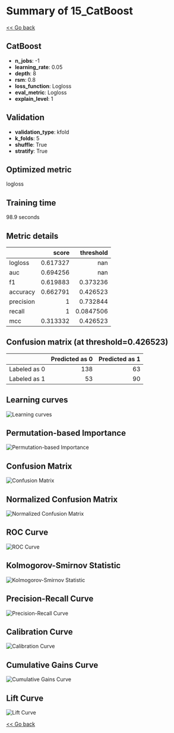 # Summary of 15_CatBoost

[<< Go back](../README.md)


## CatBoost
- **n_jobs**: -1
- **learning_rate**: 0.05
- **depth**: 8
- **rsm**: 0.8
- **loss_function**: Logloss
- **eval_metric**: Logloss
- **explain_level**: 1

## Validation
 - **validation_type**: kfold
 - **k_folds**: 5
 - **shuffle**: True
 - **stratify**: True

## Optimized metric
logloss

## Training time

98.9 seconds

## Metric details
|           |    score |   threshold |
|:----------|---------:|------------:|
| logloss   | 0.617327 | nan         |
| auc       | 0.694256 | nan         |
| f1        | 0.619883 |   0.373236  |
| accuracy  | 0.662791 |   0.426523  |
| precision | 1        |   0.732844  |
| recall    | 1        |   0.0847506 |
| mcc       | 0.313332 |   0.426523  |


## Confusion matrix (at threshold=0.426523)
|              |   Predicted as 0 |   Predicted as 1 |
|:-------------|-----------------:|-----------------:|
| Labeled as 0 |              138 |               63 |
| Labeled as 1 |               53 |               90 |

## Learning curves
![Learning curves](learning_curves.png)

## Permutation-based Importance
![Permutation-based Importance](permutation_importance.png)
## Confusion Matrix

![Confusion Matrix](confusion_matrix.png)


## Normalized Confusion Matrix

![Normalized Confusion Matrix](confusion_matrix_normalized.png)


## ROC Curve

![ROC Curve](roc_curve.png)


## Kolmogorov-Smirnov Statistic

![Kolmogorov-Smirnov Statistic](ks_statistic.png)


## Precision-Recall Curve

![Precision-Recall Curve](precision_recall_curve.png)


## Calibration Curve

![Calibration Curve](calibration_curve_curve.png)


## Cumulative Gains Curve

![Cumulative Gains Curve](cumulative_gains_curve.png)


## Lift Curve

![Lift Curve](lift_curve.png)



[<< Go back](../README.md)
